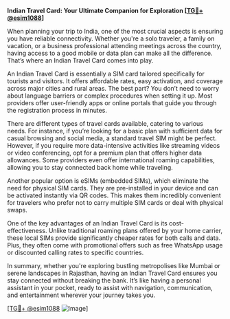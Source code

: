 **Indian Travel Card: Your Ultimate Companion for Exploration [[TG💪+ @esim1088](https://t.me/s/esim1088)]**

When planning your trip to India, one of the most crucial aspects is ensuring you have reliable connectivity. Whether you're a solo traveler, a family on vacation, or a business professional attending meetings across the country, having access to a good mobile or data plan can make all the difference. That’s where an Indian Travel Card comes into play. 

An Indian Travel Card is essentially a SIM card tailored specifically for tourists and visitors. It offers affordable rates, easy activation, and coverage across major cities and rural areas. The best part? You don’t need to worry about language barriers or complex procedures when setting it up. Most providers offer user-friendly apps or online portals that guide you through the registration process in minutes. 

There are different types of travel cards available, catering to various needs. For instance, if you’re looking for a basic plan with sufficient data for casual browsing and social media, a standard travel SIM might be perfect. However, if you require more data-intensive activities like streaming videos or video conferencing, opt for a premium plan that offers higher data allowances. Some providers even offer international roaming capabilities, allowing you to stay connected back home while traveling.

Another popular option is eSIMs (embedded SIMs), which eliminate the need for physical SIM cards. They are pre-installed in your device and can be activated instantly via QR codes. This makes them incredibly convenient for travelers who prefer not to carry multiple SIM cards or deal with physical swaps.

One of the key advantages of an Indian Travel Card is its cost-effectiveness. Unlike traditional roaming plans offered by your home carrier, these local SIMs provide significantly cheaper rates for both calls and data. Plus, they often come with promotional offers such as free WhatsApp usage or discounted calling rates to specific countries.

In summary, whether you're exploring bustling metropolises like Mumbai or serene landscapes in Rajasthan, having an Indian Travel Card ensures you stay connected without breaking the bank. It’s like having a personal assistant in your pocket, ready to assist with navigation, communication, and entertainment wherever your journey takes you.

[[TG💪+ @esim1088](https://t.me/s/esim1088) ![Image](https://i.postimg.cc/Y0z9fWf4/image.png)]